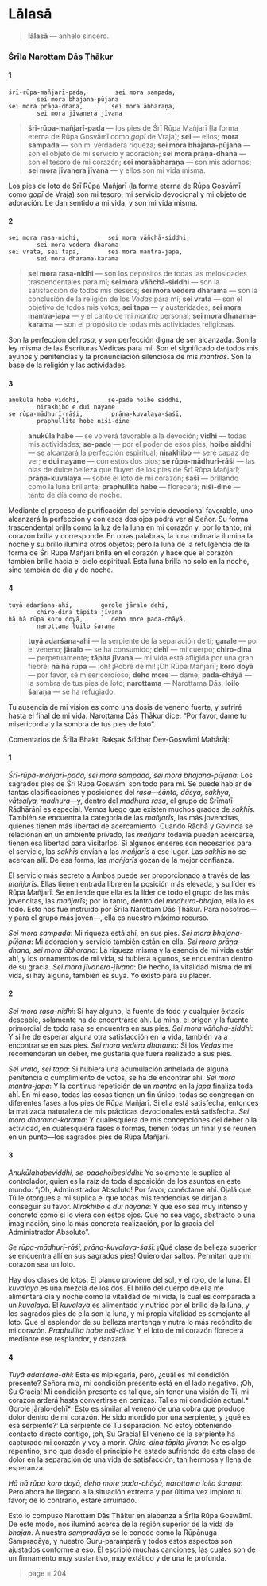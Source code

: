 # Lālasā

> **lālasā** — anhelo sincero.

### Śrīla Narottam Dās Ṭhākur

#### 1

    śrī-rūpa-mañjarī-pada,        sei mora sampada,
            sei mora bhajana-pūjana
    sei mora prāṇa-dhana,        sei mora ābharaṇa,
            sei mora jīvanera jīvana

> **śrī-rūpa-mañjarī-pada** — los pies de Śrī Rūpa Mañjarī [la forma eterna de Rūpa Gosvāmī como *gopī* de Vraja]; **sei** — ellos; **mora sampada** — son mi verdadera riqueza; **sei mora bhajana-pūjana** — son el objeto de mi servicio y adoración; **sei mora prāṇa-dhana** — son el tesoro de mi corazón; **sei moraābharaṇa** — son mis adornos; **sei mora jīvanera jīvana** — y ellos son mi vida misma.

Los pies de loto de Śrī Rūpa Mañjarī (la forma eterna de Rūpa Gosvāmī como *gopī* de Vraja) son mi tesoro, mi servicio devocional y mi objeto de adoración. Le dan sentido a mi vida, y son mi vida misma.

#### 2

    sei mora rasa-nidhi,        sei mora vāñchā-siddhi,
            sei mora vedera dharama
    sei vrata, sei tapa,        sei mora mantra-japa,
            sei mora dharama-karama

> **sei mora rasa-nidhi** — son los depósitos de todas las melosidades trascendentales para mí; **seimora vāñchā-siddhi** — son la satisfacción de todos mis deseos; **sei mora vedera dharama** — son la conclusión de la religión de los *Vedas* para mí; **sei vrata** — son el objetivo de todos mis votos; **sei tapa** — y austeridades; **sei mora mantra-japa** — y el canto de mi *mantra* personal; **sei mora dharama-karama** — son el propósito de todas mis actividades religiosas.

Son la perfección del *rasa*, y son perfección digna de ser alcanzada. Son la ley misma de las Escrituras Védicas para mí. Son el significado de todos mis ayunos y penitencias y la pronunciación silenciosa de mis *mantras*. Son la base de la religión y las actividades.

#### 3

    anukūla hobe viddhi,        se-pade hoibe siddhi,
            nirakhibo e dui nayane
    se rūpa-mādhurī-rāśi,        prāṇa-kuvalaya-śaśī,
            praphullita hobe niśi-dine

> **anukūla habe** — se volverá favorable a la devoción; **vidhi** — todas mis actividades; **se-pade** — por el poder de esos pies; **hoibe siddhi** — se alcanzará la perfección espiritual; **nirakhibo** — seré capaz de ver; **e dui nayane** — con estos dos ojos; **se rūpa-mādhurī-rāśi** — las olas de dulce belleza que fluyen de los pies de Śrī Rūpa Mañjarī; **prāṇa-kuvalaya** — sobre el loto de mi corazón; **śaśī** — brillando como la luna brillante; **praphullita habe** — florecerá; **niśi-dine** — tanto de día como de noche.

Mediante el proceso de purificación del servicio devocional favorable, uno alcanzará la perfección y con esos dos ojos podrá ver al Señor. Su forma trascendental brilla como la luz de la luna en mi corazón y, por lo tanto, mi corazón brilla y corresponde. En otras palabras, la luna ordinaria ilumina la noche y su brillo ilumina otros objetos; pero la luna de la refulgencia de la forma de Śrī Rūpa Mañjarī brilla en el corazón y hace que el corazón también brille hacia el cielo espiritual. Esta luna brilla no solo en la noche, sino también de día y de noche.

#### 4

    tuyā adarśana-ahi,        gorole jāralo dehi,
            chiro-dina tāpita jīvana
    hā hā rūpa koro doyā,        deho more pada-chāyā,
            narottama loilo śaraṇa

> **tuyā adarśana-ahi** — la serpiente de la separación de ti; **garale** — por el veneno; **jāralo** — se ha consumido; **dehī** — mi cuerpo; **chiro-dina** — perpetuamente; **tāpita jīvana** — mi vida está afligida por una gran fiebre; **hā hā rūpa** — ¡oh! ¡Pobre de mí! ¡Oh Rūpa Mañjarī!; **koro doyā** — por favor, sé misericordioso; **deho more** — dame; **pada-chāyā** — la sombra de tus pies de loto; **narottama** — Narottama Dās; **loilo śaraṇa** — se ha refugiado.

Tu ausencia de mi visión es como una dosis de veneno fuerte, y sufriré hasta el final de mi vida. Narottama Dās Ṭhākur dice: “Por favor, dame tu misericordia y la sombra de tus pies de loto”.

Comentarios de Śrīla Bhakti Rakṣak Śrīdhar Dev-Goswāmī Mahārāj:

#### 1

*Śrī-rūpa-mañjarī-pada, sei mora sampada, sei mora bhajana-pūjana*: Los sagrados pies de Śrī Rūpa Goswāmī son todo para mí. Se puede hablar de tantas clasificaciones y posiciones del *rasa—śānta, dāsya, sakhya, vātsalya, madhura*—y, dentro del *madhura rasa*, el grupo de Śrīmatī Rādhārāṇī es especial. Vemos luego que existen muchos grados de *sakhīs*. También se encuentra la categoría de las *mañjarīs*, las más jovencitas, quienes tienen más libertad de acercamiento: Cuando Rādhā y Govinda se relacionan en un ambiente privado, las *mañjarīs* todavía pueden acercarse, tienen esa libertad para visitarlos. Si algunos enseres son necesarios para el servicio, las *sakhīs* envían a las *mañjarīs* a ese lugar. Las *sakhīs* no se acercan allí. De esa forma, las *mañjarīs* gozan de la mejor confianza.

El servicio más secreto a Ambos puede ser proporcionado a través de las *mañjarīs*. Ellas tienen entrada libre en la posición más elevada, y su líder es Rūpa Mañjarī. Se entiende que ella es la líder de todo el grupo de las más jovencitas, las *mañjarīs*; por lo tanto, dentro del *madhura-bhajan*, ella lo es todo. Esto nos fue instruido por Śrīla Narottam Dās Ṭhākur. Para nosotros—y para el grupo más joven—, ella es nuestro máximo recurso.

*Sei mora sampada*: Mi riqueza está ahí, en sus pies. *Sei mora bhajana-pūjana*: Mi adoración y servicio también están en ella. *Sei mora prāṇa-dhana, sei mora ābharaṇa*: La riqueza misma y la esencia de mi vida están ahí, y los ornamentos de mi vida, si hubiera algunos, se encuentran dentro de su gracia. *Sei mora jīvanera-jīvana*: De hecho, la vitalidad misma de mi vida, si hay alguna, también es suya. Yo existo para su placer.

#### 2

*Sei mora rasa-nidhi*: Si hay alguno, la fuente de todo y cualquier éxtasis deseable, solamente ha de encontrarse ahí. La mina, el origen y la fuente primordial de todo rasa se encuentra en sus pies. *Sei mora vāñcha-siddhi*: Y si he de esperar alguna otra satisfacción en la vida, también va a encontrarse en sus pies. *Sei mora vedera dharama*: Si los *Vedas* me recomendaran un deber, me gustaría que fuera realizado a sus pies.

*Sei vrata, sei tapa*: Si hubiera una acumulación anhelada de alguna penitencia o cumplimiento de votos, se ha de encontrar ahí. *Sei mora mantra-japa*: Y la contínua repetición de un *mantra* en la *japa* finaliza toda ahí. En mi caso, todas las cosas tienen un fin único, todas se congregan en diferentes fases a los pies de Rūpa Mañjarī. Si ella está satisfecha, entonces la matizada naturaleza de mis prácticas devocionales está satisfecha. *Sei mora dharama-karama*: Y cualesquiera de mis concepciones del deber o la actividad, en cualesquiera fases o formas, tienen todas un final y se reúnen en un punto—los sagrados pies de Rūpa Mañjarī.

#### 3

*Anukūlahabeviddhi, se-padehoibesiddhi*: Yo solamente le suplico al controlador, quien es la raíz de toda disposición de los asuntos en este mundo: “¡Oh, Administrador Absoluto! Por favor, conéctame ahí. Ojalá que Tú le otorgues a mi súplica el que todas mis tendencias se dirijan a conseguir su favor. *Nirakhibo e dui nayane*: Y que eso sea muy intenso y concreto como si lo viera con estos ojos. Que no sea vago, abstracto o una imaginación, sino la más concreta realización, por la gracia del Administrador Absoluto”.

*Se rūpa-mādhurī-rāśī, prāṇa-kuvalaya-śaśī*: ¡Qué clase de belleza superior se encuentra allí en sus sagrados pies! Quiero dar saltos. Permitan que mi corazón sea un loto.

Hay dos clases de lotos: El blanco proviene del sol, y el rojo, de la luna. El *kuvalaya* es una mezcla de los dos. El brillo del cuerpo de ella me alimentará día y noche como la vitalidad de mi vida, la cual es comparada a un *kuvalaya*. El *kuvalaya* es alimentado y nutrido por el brillo de la luna, y los sagrados pies de ella son la luna, y mi propia vitalidad es semejante al loto. Que el esplendor de su belleza mantenga y nutra lo más recóndito de mi corazón. *Praphullita habe niśi-dine*: Y el loto de mi corazón florecerá mediante ese resplandor, y danzará.

#### 4

*Tuyā adarśana-ahi*: Esta es miplegaria, pero, ¿cuál es mi condición presente? Señora mía, mi condición presente está en el lado negativo. ¡Oh, Su Gracia! Mi condición presente es tal que, sin tener una visión de Ti, mi corazón arderá hasta convertirse en cenizas. Tal es mi condición actual.* Gorole jāralo-dehī*: Esto es similar al veneno de una cobra que produce dolor dentro de mi corazón. He sido mordido por una serpiente, y ¿qué es esa serpiente?: La serpiente de Tu separación. No estoy obteniendo contacto directo contigo, ¡oh, Su Gracia! El veneno de la serpiente ha capturado mi corazón y voy a morir. *Chiro-dina tāpita jīvana*: No es algo repentino, sino que desde el principio he estado sufriendo de esta clase de dolor en la separación de una vida de satisfacción, tan hermosa y llena de esperanza.

*Hā hā rūpa koro doyā, deho more pada-chāyā, narottama loilo śaraṇa*: Pero ahora he llegado a la situación extrema y por última vez imploro tu favor; de lo contrario, estaré arruinado.

Esto lo compuso Narottam Dās Ṭhākur en alabanza a Śrīla Rūpa Goswāmī. De este modo, nos iluminó acerca de la región superior de la vida de *bhajan*. A nuestra *sampradāya* se le conoce como la Rūpānuga Sampradāya, y nuestro Guru-paramparā y todos estos aspectos son ajustados conforme a eso. Él escribió muchas canciones, las cuales son de un firmamento muy sustantivo, muy extático y de una fe profunda.


> page = 204
